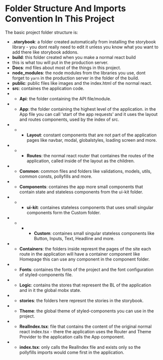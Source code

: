 # Folder Structure And Imports Convention In This Project

The basic project folder structure is:

-   **.storybook**: a folder created automatically from installing the
    storybook library - you dont really need to edit it unless you know
    what you want to add there like storybook addons.
-   **build**: this folder created when you make a normal react build
-   this is what tou will put in the production server.
-   **Docs**: md files about most of the things in this project.
-   **node_modules**: the node modules from the libraries you use,
    dont forget to `yarn` in the production server in the folder of
    the build.
-   **public**: public files like images and the index.html of
    the normal react.
-   **src**: containes the application code.
-   -   **Api**: the folder containing the API file/module.
-   -   **App**: the folder containing the highest level of the application.
        in the App file you can call 'start of the app requests' and it
        uses the layout and routes components, used by the index of src.
-   -   -   **Layout**: constant components that are not part of the
            application pages like navbar, modal, globalstyles,
            loading screen and more.
-   -   -   **Routes**: the normal react router that containes the routes of
            the application, called inside of the layout as the children.
-   -   **Common**: common files and folders like validations, models, utils,
        common consts, pollyfills and more.
-   -   **Components**: containes the app more small components that contain
        state and stateless components from the ui-kit folder.
-   -   -   **ui-kit**: containes stateless components that uses small
            singular components form the Custom folder.
-   -   -   -   **Custom**: containes small singular stateless components like
                Button, Inputs, Text, Headline and more.
-   -   **Containers**: the folders inside represnt the pages of the site
        each route in the application will have a container component like
        Homepage this can use any component in the component folder.
-   -   **Fonts**: containes the fonts of the project and the font
        configuration of styled-components file.
-   -   **Logic**: contains the stores that represent the BL of the
        application and in it the global mobx state.
-   -   **stories**: the folders here represnt the stories in the storybook.
-   -   **Theme**: the global theme of styled-components you can use in the
        project.
-   -   **RealIndex.tsx**: file that contains the content of the original
        normal react index.tsx - there the application uses the Router and
        Theme Provider to the application calls the App component.
-   -   **index.tsx**: only calls the RealIndex file and exists only so the
        pollyfills imports would come first in the application.

